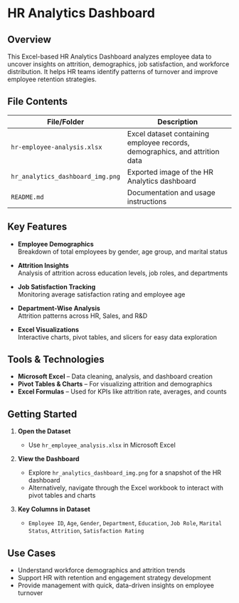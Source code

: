 # HR Analytics Dashboard

## Overview

This Excel-based HR Analytics Dashboard analyzes employee data to uncover insights on attrition, demographics, job satisfaction, and workforce distribution. It helps HR teams identify patterns of turnover and improve employee retention strategies.

## File Contents

| File/Folder                  | Description                                                                 |
|------------------------------|-----------------------------------------------------------------------------|
| `hr-employee-analysis.xlsx`  | Excel dataset containing employee records, demographics, and attrition data |
| `hr_analytics_dashboard_img.png` | Exported image of the HR Analytics dashboard                           |
| `README.md`                  | Documentation and usage instructions                                        |

## Key Features

- **Employee Demographics**  
  Breakdown of total employees by gender, age group, and marital status  

- **Attrition Insights**  
  Analysis of attrition across education levels, job roles, and departments  

- **Job Satisfaction Tracking**  
  Monitoring average satisfaction rating and employee age  

- **Department-Wise Analysis**  
  Attrition patterns across HR, Sales, and R&D  

- **Excel Visualizations**  
  Interactive charts, pivot tables, and slicers for easy data exploration  

## Tools & Technologies

- **Microsoft Excel** – Data cleaning, analysis, and dashboard creation  
- **Pivot Tables & Charts** – For visualizing attrition and demographics  
- **Excel Formulas** – Used for KPIs like attrition rate, averages, and counts  

## Getting Started

1. **Open the Dataset**  
   - Use `hr_employee_analysis.xlsx` in Microsoft Excel  

2. **View the Dashboard**  
   - Explore `hr_analytics_dashboard_img.png` for a snapshot of the HR dashboard  
   - Alternatively, navigate through the Excel workbook to interact with pivot tables and charts  

3. **Key Columns in Dataset**  
   - `Employee ID`, `Age`, `Gender`, `Department`, `Education`, `Job Role`, `Marital Status`, `Attrition`, `Satisfaction Rating`  

## Use Cases

- Understand workforce demographics and attrition trends  
- Support HR with retention and engagement strategy development  
- Provide management with quick, data-driven insights on employee turnover  
